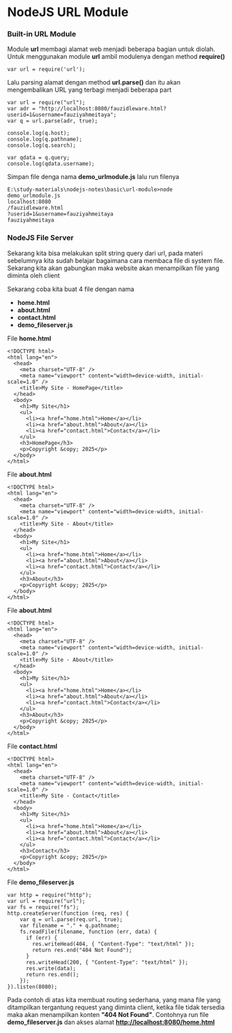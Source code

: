 # NodeJS URL Module

### Built-in URL Module

Module **url** membagi alamat web menjadi beberapa bagian untuk diolah. Untuk menggunakan module **url** ambil modulenya dengan method **require()**

```
var url = require('url');
```

Lalu parsing alamat dengan method **url.parse()** dan itu akan mengembalikan URL yang terbagi menjadi beberapa part

```
var url = require("url");
var adr = "http://localhost:8080/fauzidleware.html?userid=1&username=fauziyahmeitaya";
var q = url.parse(adr, true);

console.log(q.host);
console.log(q.pathname);
console.log(q.search);

var qdata = q.query;
console.log(qdata.username);
```

Simpan file denga nama **demo_urlmodule.js** lalu run filenya

```
E:\study-materials\nodejs-notes\basic\url-module>node demo_urlmodule.js
localhost:8080
/fauzidleware.html
?userid=1&username=fauziyahmeitaya
fauziyahmeitaya
```

### NodeJS File Server

Sekarang kita bisa melakukan split string query dari url, pada materi sebelumnya kita sudah belajar bagaimana cara membaca file di system file. Sekarang kita akan gabungkan maka website akan menampilkan file yang diminta oleh client

Sekarang coba kita buat 4 file dengan nama

- **home.html**
- **about.html**
- **contact.html**
- **demo_fileserver.js**

File **home.html**

```
<!DOCTYPE html>
<html lang="en">
  <head>
    <meta charset="UTF-8" />
    <meta name="viewport" content="width=device-width, initial-scale=1.0" />
    <title>My Site - HomePage</title>
  </head>
  <body>
    <h1>My Site</h1>
    <ul>
      <li><a href="home.html">Home</a></li>
      <li><a href="about.html">About</a></li>
      <li><a href="contact.html">Contact</a></li>
    </ul>
    <h3>HomePage</h3>
    <p>Copyright &copy; 2025</p>
  </body>
</html>

```

File **about.html**

```
<!DOCTYPE html>
<html lang="en">
  <head>
    <meta charset="UTF-8" />
    <meta name="viewport" content="width=device-width, initial-scale=1.0" />
    <title>My Site - About</title>
  </head>
  <body>
    <h1>My Site</h1>
    <ul>
      <li><a href="home.html">Home</a></li>
      <li><a href="about.html">About</a></li>
      <li><a href="contact.html">Contact</a></li>
    </ul>
    <h3>About</h3>
    <p>Copyright &copy; 2025</p>
  </body>
</html>
```

File **about.html**

```
<!DOCTYPE html>
<html lang="en">
  <head>
    <meta charset="UTF-8" />
    <meta name="viewport" content="width=device-width, initial-scale=1.0" />
    <title>My Site - About</title>
  </head>
  <body>
    <h1>My Site</h1>
    <ul>
      <li><a href="home.html">Home</a></li>
      <li><a href="about.html">About</a></li>
      <li><a href="contact.html">Contact</a></li>
    </ul>
    <h3>About</h3>
    <p>Copyright &copy; 2025</p>
  </body>
</html>
```

File **contact.html**

```
<!DOCTYPE html>
<html lang="en">
  <head>
    <meta charset="UTF-8" />
    <meta name="viewport" content="width=device-width, initial-scale=1.0" />
    <title>My Site - Contact</title>
  </head>
  <body>
    <h1>My Site</h1>
    <ul>
      <li><a href="home.html">Home</a></li>
      <li><a href="about.html">About</a></li>
      <li><a href="contact.html">Contact</a></li>
    </ul>
    <h3>Contact</h3>
    <p>Copyright &copy; 2025</p>
  </body>
</html>
```

File **demo_fileserver.js**

```
var http = require("http");
var url = require("url");
var fs = require("fs");
http.createServer(function (req, res) {
    var q = url.parse(req.url, true);
    var filename = "." + q.pathname;
    fs.readFile(filename, function (err, data) {
      if (err) {
        res.writeHead(404, { "Content-Type": "text/html" });
        return res.end("404 Not Found");
      }
      res.writeHead(200, { "Content-Type": "text/html" });
      res.write(data);
      return res.end();
    });
}).listen(8080);
```

Pada contoh di atas kita membuat routing sederhana, yang mana file yang ditampilkan tergantung request yang diminta client, ketika file tidak tersedia maka akan menampilkan konten **"404 Not Found"**. Contohnya run file **demo_fileserver.js** dan akses alamat **[http://localhost:8080/home.html](http://localhost:8080/home.html)**
